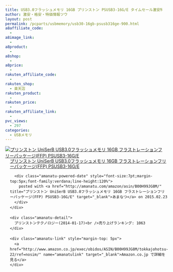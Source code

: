 ```yaml
---
title: USB3.0フラッシュメモリ 16GB プリンストン PSUSB3-16G/E タイムセール激安特価900円台！送料無料！
author: 激安・格安・特価情報ツウ
layout: post
permalink: /pcparts/usbmemory/usb30-16gb-psusb316ge-900.html
a8affiliate_code:
  - 
a8image_link:
  - 
a8product:
  - 
a8shop:
  - 
a8price:
  - 
rakuten_affiliate_code:
  - 
rakuten_shop:
  - 楽天店
rakuten_product:
  - 
rakuten_price:
  - 
rakuten_affiliate_link:
  - 
pvc_views:
  - 297
categories:
  - USBメモリ
---
```

<div class="amanatu-box" style="margin-bottom:0px;">
  <div class="amanatu-image" style="float:left;">
    <a href="http://www.amazon.co.jp/exec/obidos/ASIN/B00H99JG8M/tokkajohotsu-22/ref=nosim/" name="amanatulink" target="_blank"><img src="http://i2.wp.com/ecx.images-amazon.com/images/I/31VCkrqlsvL._SL160_.jpg?w=546" alt="プリンストン UniSerB USB3.0フラッシュメモリ 16GB フラストレーションフリーパッケージ(FFP) PSUSB3-16G/E" style="border: none;" data-recalc-dims="1" /></a>
  </div>
  
  <div class="amanatu-info" style="float:left;margin-left:15px;line-height:120%">
    <div class="amanatu-name" style="margin-bottom:10px;line-height:120%">
      <a href="http://www.amazon.co.jp/exec/obidos/ASIN/B00H99JG8M/tokkajohotsu-22/ref=nosim/" name="amanatulink" target="_blank">プリンストン UniSerB USB3.0フラッシュメモリ 16GB フラストレーションフリーパッケージ(FFP) PSUSB3-16G/E</a> 
      
      <div class="amanatu-powered-date" style="font-size:7pt;margin-top:5px;font-family:verdana;line-height:120%">
        posted with <a href="http://amanatu.com/amazon/asin/B00H99JG8M/" title="プリンストン UniSerB USB3.0フラッシュメモリ 16GB フラストレーションフリーパッケージ(FFP) PSUSB3-16G/E" target="_blank">あまなつ</a> on 2015.02.23
      </div>
    </div>
    
    <div class="amanatu-detail">
      プリンストンテクノロジー(2014-01-17)<br />売り上げランキング: 1063
    </div>
    
    <div class="amanatu-link" style="margin-top: 5px">
      <a href="http://www.amazon.co.jp/exec/obidos/ASIN/B00H99JG8M/tokkajohotsu-22/ref=nosim/" name="amanatulink" target="_blank">Amazon.co.jp で詳細を見る</a>
    </div>
  </div>
  
  <div class="amanatu-footer" style="clear: left">
  </div>
</div>